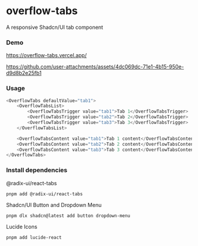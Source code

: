 # overflow-tabs
A responsive Shadcn/UI tab component


### Demo
https://overflow-tabs.vercel.app/

https://github.com/user-attachments/assets/4dc069dc-71e1-4b15-950e-d9d8b2e25fb1


### Usage

```js
<OverflowTabs defaultValue="tab1">
    <OverflowTabsList>
        <OverflowTabsTrigger value="tab1">Tab 1</OverflowTabsTrigger>
        <OverflowTabsTrigger value="tab2">Tab 2</OverflowTabsTrigger>
        <OverflowTabsTrigger value="tab3">Tab 3</OverflowTabsTrigger>
    </OverflowTabsList>

    <OverflowTabsContent value="tab1">Tab 1 content</OverflowTabsContent>
    <OverflowTabsContent value="tab2">Tab 2 content</OverflowTabsContent>
    <OverflowTabsContent value="tab3">Tab 3 content</OverflowTabsContent>
</OverflowTabs>
```


### Install dependencies

@radix-ui/react-tabs

```
pnpm add @radix-ui/react-tabs
```

Shadcn/UI Button and Dropdown Menu

```
pnpm dlx shadcn@latest add button dropdown-menu
```

Lucide Icons

```
pnpm add lucide-react
```
